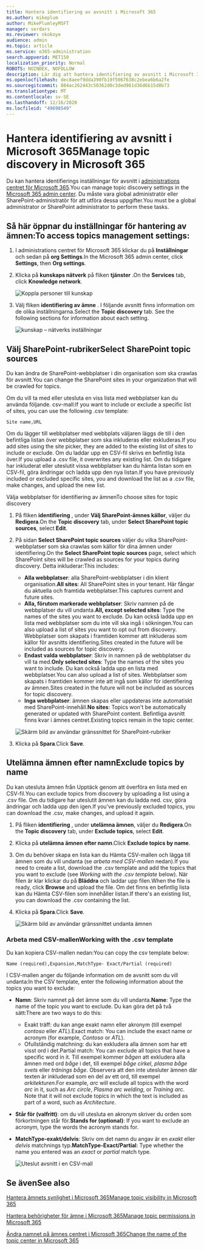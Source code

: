 ```yaml
---
title: Hantera identifiering av avsnitt i Microsoft 365
ms.author: mikeplum
author: MikePlumleyMSFT
manager: serdars
ms.reviewer: nkokoye
audience: admin
ms.topic: article
ms.service: o365-administration
search.appverid: MET150
localization_priority: Normal
ROBOTS: NOINDEX, NOFOLLOW
description: Lär dig att hantera identifiering av avsnitt i Microsoft 365.
ms.openlocfilehash: dec8aeef9dda390fb19f5067638c2ebea6b6a2fe
ms.sourcegitcommit: 884ac262443c50362d0c3ded961d36d6b15d8b73
ms.translationtype: MT
ms.contentlocale: sv-SE
ms.lasthandoff: 12/16/2020
ms.locfileid: "49698549"
---
```

# <a name="manage-topic-discovery-in-microsoft-365"></a><span data-ttu-id="0f587-103">Hantera identifiering av avsnitt i Microsoft 365</span><span class="sxs-lookup"><span data-stu-id="0f587-103">Manage topic discovery in Microsoft 365</span></span>

<span data-ttu-id="0f587-104">Du kan hantera identifierings inställningar för avsnitt i [administrations centret för Microsoft 365](https://admin.microsoft.com).</span><span class="sxs-lookup"><span data-stu-id="0f587-104">You can manage topic discovery settings in the [Microsoft 365 admin center](https://admin.microsoft.com).</span></span> <span data-ttu-id="0f587-105">Du måste vara global administratör eller SharePoint-administratör för att utföra dessa uppgifter.</span><span class="sxs-lookup"><span data-stu-id="0f587-105">You must be a global administrator or SharePoint administrator to perform these tasks.</span></span>

## <a name="to-access-topics-management-settings"></a><span data-ttu-id="0f587-106">Så här öppnar du inställningar för hantering av ämnen:</span><span class="sxs-lookup"><span data-stu-id="0f587-106">To access topics management settings:</span></span>

1. <span data-ttu-id="0f587-107">I administrations centret för Microsoft 365 klickar du på **Inställningar** och sedan på **org Settings**.</span><span class="sxs-lookup"><span data-stu-id="0f587-107">In the Microsoft 365 admin center, click **Settings**, then **Org settings**.</span></span>
2. <span data-ttu-id="0f587-108">Klicka på **kunskaps nätverk** på fliken **tjänster** .</span><span class="sxs-lookup"><span data-stu-id="0f587-108">On the **Services** tab, click **Knowledge network**.</span></span>

    ![Koppla personer till kunskap](../media/admin-org-knowledge-options-completed.png) 

3. <span data-ttu-id="0f587-110">Välj fliken **identifiering av ämne** . I följande avsnitt finns information om de olika inställningarna.</span><span class="sxs-lookup"><span data-stu-id="0f587-110">Select the **Topic discovery** tab. See the following sections for information about each setting.</span></span>

    ![kunskap – nätverks inställningar](../media/knowledge-network-settings-topic-discovery.png) 

## <a name="select-sharepoint-topic-sources"></a><span data-ttu-id="0f587-112">Välj SharePoint-rubriker</span><span class="sxs-lookup"><span data-stu-id="0f587-112">Select SharePoint topic sources</span></span>

<span data-ttu-id="0f587-113">Du kan ändra de SharePoint-webbplatser i din organisation som ska crawlas för avsnitt.</span><span class="sxs-lookup"><span data-stu-id="0f587-113">You can change the SharePoint sites in your organization that will be crawled for topics.</span></span>

<span data-ttu-id="0f587-114">Om du vill ta med eller utesluta en viss lista med webbplatser kan du använda följande. csv-mall:</span><span class="sxs-lookup"><span data-stu-id="0f587-114">If you want to include or exclude a specific list of sites, you can use the following .csv template:</span></span>

``` csv
Site name,URL
```

<span data-ttu-id="0f587-115">Om du lägger till webbplatser med webbplats väljaren läggs de till i den befintliga listan över webbplatser som ska inkluderas eller exkluderas.</span><span class="sxs-lookup"><span data-stu-id="0f587-115">If you add sites using the site picker, they are added to the existing list of sites to include or exclude.</span></span> <span data-ttu-id="0f587-116">Om du laddar upp en CSV-fil skrivs en befintlig lista över.</span><span class="sxs-lookup"><span data-stu-id="0f587-116">If you upload a .csv file, it overwrites any existing list.</span></span> <span data-ttu-id="0f587-117">Om du tidigare har inkluderat eller uteslutit vissa webbplatser kan du hämta listan som en CSV-fil, göra ändringar och ladda upp den nya listan.</span><span class="sxs-lookup"><span data-stu-id="0f587-117">If you have previously included or excluded specific sites, you and download the list as a .csv file, make changes, and upload the new list.</span></span>

<span data-ttu-id="0f587-118">Välja webbplatser för identifiering av ämnen</span><span class="sxs-lookup"><span data-stu-id="0f587-118">To choose sites for topic discovery</span></span>

1. <span data-ttu-id="0f587-119">På fliken **identifiering** , under **Välj SharePoint-ämnes källor**, väljer du **Redigera**.</span><span class="sxs-lookup"><span data-stu-id="0f587-119">On the **Topic discovery** tab, under **Select SharePoint topic sources**, select **Edit**.</span></span>
2. <span data-ttu-id="0f587-120">På sidan **Select SharePoint topic sources** väljer du vilka SharePoint-webbplatser som ska crawlas som källor för dina ämnen under identifiering.</span><span class="sxs-lookup"><span data-stu-id="0f587-120">On the **Select SharePoint topic sources** page, select which SharePoint sites will be crawled as sources for your topics during discovery.</span></span> <span data-ttu-id="0f587-121">Detta inkluderar:</span><span class="sxs-lookup"><span data-stu-id="0f587-121">This includes:</span></span>
    - <span data-ttu-id="0f587-122">**Alla webbplatser**: alla SharePoint-webbplatser i din klient organisation.</span><span class="sxs-lookup"><span data-stu-id="0f587-122">**All sites**: All SharePoint sites in your tenant.</span></span> <span data-ttu-id="0f587-123">Här fångar du aktuella och framtida webbplatser.</span><span class="sxs-lookup"><span data-stu-id="0f587-123">This captures current and future sites.</span></span>
    - <span data-ttu-id="0f587-124">**Alla, förutom markerade webbplatser**: Skriv namnen på de webbplatser du vill undanta.</span><span class="sxs-lookup"><span data-stu-id="0f587-124">**All, except selected sites**: Type the names of the sites you want to exclude.</span></span>  <span data-ttu-id="0f587-125">Du kan också ladda upp en lista med webbplatser som du inte vill ska ingå i sökningen.</span><span class="sxs-lookup"><span data-stu-id="0f587-125">You can also upload a list of sites you want to opt out from discovery.</span></span> <span data-ttu-id="0f587-126">Webbplatser som skapats i framtiden kommer att inkluderas som källor för avsnitts identifiering.</span><span class="sxs-lookup"><span data-stu-id="0f587-126">Sites created in the future will be included as sources for topic discovery.</span></span> 
    - <span data-ttu-id="0f587-127">**Endast valda webbplatser**: Skriv in namnen på de webbplatser du vill ta med.</span><span class="sxs-lookup"><span data-stu-id="0f587-127">**Only selected sites**: Type the names of the sites you want to include.</span></span> <span data-ttu-id="0f587-128">Du kan också ladda upp en lista med webbplatser.</span><span class="sxs-lookup"><span data-stu-id="0f587-128">You can also upload a list of sites.</span></span> <span data-ttu-id="0f587-129">Webbplatser som skapats i framtiden kommer inte att ingå som källor för identifiering av ämnen.</span><span class="sxs-lookup"><span data-stu-id="0f587-129">Sites created in the future will not be included as sources for topic discovery.</span></span>
    - <span data-ttu-id="0f587-130">**Inga webbplatser**: ämnen skapas eller uppdateras inte automatiskt med SharePoint-innehåll.</span><span class="sxs-lookup"><span data-stu-id="0f587-130">**No sites**: Topics won't be automatically generated or updated with SharePoint content.</span></span> <span data-ttu-id="0f587-131">Befintliga avsnitt finns kvar i ämnes centret.</span><span class="sxs-lookup"><span data-stu-id="0f587-131">Existing topics remain in the topic center.</span></span>

    ![Skärm bild av användar gränssnittet för SharePoint-rubriker](../media/k-manage-select-topic-source.png)
   
3. <span data-ttu-id="0f587-133">Klicka på **Spara**.</span><span class="sxs-lookup"><span data-stu-id="0f587-133">Click **Save**.</span></span>

## <a name="exclude-topics-by-name"></a><span data-ttu-id="0f587-134">Utelämna ämnen efter namn</span><span class="sxs-lookup"><span data-stu-id="0f587-134">Exclude topics by name</span></span>

<span data-ttu-id="0f587-135">Du kan utesluta ämnen från Upptäck genom att överföra en lista med en CSV-fil.</span><span class="sxs-lookup"><span data-stu-id="0f587-135">You can exclude topics from discovery by uploading a list using a .csv file.</span></span> <span data-ttu-id="0f587-136">Om du tidigare har uteslutit ämnen kan du ladda ned. csv, göra ändringar och ladda upp den igen.</span><span class="sxs-lookup"><span data-stu-id="0f587-136">If you've previously excluded topics, you can download the .csv, make changes, and upload it again.</span></span>

1. <span data-ttu-id="0f587-137">På fliken **identifiering** , under **utelämna ämnen**, väljer du **Redigera**.</span><span class="sxs-lookup"><span data-stu-id="0f587-137">On the **Topic discovery** tab, under **Exclude topics**, select **Edit**.</span></span>
2. <span data-ttu-id="0f587-138">Klicka på **utelämna ämnen efter namn**.</span><span class="sxs-lookup"><span data-stu-id="0f587-138">Click **Exclude topics by name**.</span></span>
3. <span data-ttu-id="0f587-139">Om du behöver skapa en lista kan du Hämta CSV-mallen och lägga till ämnen som du vill undanta (se *arbeta med CSV-mallen* nedan).</span><span class="sxs-lookup"><span data-stu-id="0f587-139">If you need to create a list, download the .csv template and add the topics that you want to exclude (see *Working with the .csv template* below).</span></span> <span data-ttu-id="0f587-140">När filen är klar klickar du på **Bläddra** och laddar upp filen.</span><span class="sxs-lookup"><span data-stu-id="0f587-140">When the file is ready, click **Browse** and upload the file.</span></span> <span data-ttu-id="0f587-141">Om det finns en befintlig lista kan du Hämta CSV-filen som innehåller listan.</span><span class="sxs-lookup"><span data-stu-id="0f587-141">If there's an existing list, you can download the .csv containing the list.</span></span>
4. <span data-ttu-id="0f587-142">Klicka på **Spara**.</span><span class="sxs-lookup"><span data-stu-id="0f587-142">Click **Save**.</span></span>

    ![Skärm bild av användar gränssnittet undanta ämnen](../media/km-manage-exclude-topics.png)

### <a name="working-with-the-csv-template"></a><span data-ttu-id="0f587-144">Arbeta med CSV-mallen</span><span class="sxs-lookup"><span data-stu-id="0f587-144">Working with the .csv template</span></span>

<span data-ttu-id="0f587-145">Du kan kopiera CSV-mallen nedan:</span><span class="sxs-lookup"><span data-stu-id="0f587-145">You can copy the csv template below:</span></span>

``` csv
Name (required),Expansion,MatchType- Exact/Partial (required)
```

<span data-ttu-id="0f587-146">I CSV-mallen anger du följande information om de avsnitt som du vill undanta:</span><span class="sxs-lookup"><span data-stu-id="0f587-146">In the CSV template, enter the following information about the topics you want to exclude:</span></span>

- <span data-ttu-id="0f587-147">**Namn**: Skriv namnet på det ämne som du vill undanta.</span><span class="sxs-lookup"><span data-stu-id="0f587-147">**Name**: Type the name of the topic you want to exclude.</span></span> <span data-ttu-id="0f587-148">Du kan göra det på två sätt:</span><span class="sxs-lookup"><span data-stu-id="0f587-148">There are two ways to do this:</span></span>
    - <span data-ttu-id="0f587-149">Exakt träff: du kan ange exakt namn eller akronym (till exempel *contoso* eller *ATL*).</span><span class="sxs-lookup"><span data-stu-id="0f587-149">Exact match: You can include the exact name or acronym (for example, *Contoso* or *ATL*).</span></span>
    - <span data-ttu-id="0f587-150">Ofullständig matchning: du kan exkludera alla ämnen som har ett visst ord i det.</span><span class="sxs-lookup"><span data-stu-id="0f587-150">Partial match: You can exclude all topics that have a specific word in it.</span></span>  <span data-ttu-id="0f587-151">Till exempel kommer *bågen* att exkludera alla ämnen med ord *båge* i det, till exempel *båge cirkel*, *plasma båge svets* eller *tränings båge*. Observera att den inte utesluter ämnen där texten är inkluderad som en del av ett ord, till exempel *arkitekturen*.</span><span class="sxs-lookup"><span data-stu-id="0f587-151">For example, *arc* will exclude all topics with the word *arc* in it, such as *Arc circle*, *Plasma arc welding*, or *Training arc*. Note that it will not exclude topics in which the text is included as part of a word, such as *Architecture*.</span></span>
- <span data-ttu-id="0f587-152">**Står för (valfritt)**: om du vill utesluta en akronym skriver du orden som förkortningen står för.</span><span class="sxs-lookup"><span data-stu-id="0f587-152">**Stands for (optional)**: If you want to exclude an acronym, type the words the acronym stands for.</span></span>
- <span data-ttu-id="0f587-153">**MatchType-exakt/delvis**: Skriv om det namn du angav är en *exakt* eller *delvis* matchnings typ.</span><span class="sxs-lookup"><span data-stu-id="0f587-153">**MatchType-Exact/Partial**: Type whether the name you entered was an *exact* or *partial* match type.</span></span>

    ![Uteslut avsnitt i en CSV-mall](../media/exclude-topics-csv.png) 

## <a name="see-also"></a><span data-ttu-id="0f587-155">Se även</span><span class="sxs-lookup"><span data-stu-id="0f587-155">See also</span></span>

[<span data-ttu-id="0f587-156">Hantera ämnets synlighet i Microsoft 365</span><span class="sxs-lookup"><span data-stu-id="0f587-156">Manage topic visibility in Microsoft 365</span></span>](topic-experiences-knowledge-rules.md)

[<span data-ttu-id="0f587-157">Hantera behörigheter för ämne i Microsoft 365</span><span class="sxs-lookup"><span data-stu-id="0f587-157">Manage topic permissions in Microsoft 365</span></span>](topic-experiences-user-permissions.md)

[<span data-ttu-id="0f587-158">Ändra namnet på ämnes centret i Microsoft 365</span><span class="sxs-lookup"><span data-stu-id="0f587-158">Change the name of the topic center in Microsoft 365</span></span>](topic-experiences-administration.md)
